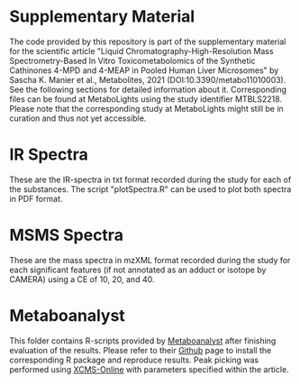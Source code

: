 # Supplementary Material
The code provided by this repository is part of the supplementary material for the scientific article "Liquid Chromatography-High-Resolution Mass Spectrometry-Based In Vitro Toxicometabolomics of the Synthetic Cathinones 4-MPD and 4-MEAP in Pooled Human Liver Microsomes" by Sascha K. Manier et al., Metabolites, 2021 (DOI:10.3390/metabo11010003). See the following sections for detailed information about it. Corresponding files can be found at MetaboLights using the study identifier MTBLS2218. Please note that the corresponding study at MetaboLights might still be in curation and thus not yet accessible.

# IR Spectra
These are the IR-spectra in txt format recorded during the study for each of the substances. The script "plotSpectra.R" can be used to plot both spectra in PDF format.

# MSMS Spectra
These are the mass spectra in mzXML format recorded during the study for each significant features (if not annotated as an adduct or isotope by CAMERA) using a CE of 10, 20, and 40.

# Metaboanalyst
This folder contains R-scripts provided by [Metaboanalyst](https://www.metaboanalyst.ca/) after finishing evaluation of the results. Please refer to their [Github](https://github.com/xia-lab/MetaboAnalystR) page to install the corresponding R package and reproduce results. Peak picking was performed using [XCMS-Online](https://xcmsonline.scripps.edu) with parameters specified within the article.

